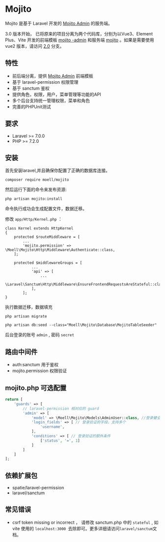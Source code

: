 # Mojito

Mojito 是基于 Laravel 开发的 [Mojito Admin](https://github.com/moell-peng/mojito-admin) 的服务端。

3.0 版本开始， 已将原来的项目分离为两个代码库，分别为以Vue3、Element Plus、Vite 开发的前端模板 [mojito -admin](https://github.com/moell-peng/mojito-admin)  和服务端 [mojito](https://github.com/moell-peng/mojito) 。如果是需要使用 vue2 版本，请访问 [2.0](https://github.com/moell-peng/mojito/tree/2.0) 分支。

## 特性

* 前后端分离，提供 [Mojito Admin](https://github.com/moell-peng/mojito-admin) 前端模板
* 基于 laravel-permission 权限管理
* 基于 sanctum 鉴权 
* 提供角色，权限，用户，菜单管理等功能的API
* 多个后台支持统一管理权限，菜单和角色
* 完善的PHPUnit测试

## 要求

- Laravel  >= 7.0.0
- PHP >= 7.2.0

## 安装

首先安装laravel,并且确保你配置了正确的数据库连接。

```
composer require moell/mojito
```

然后运行下面的命令来发布资源:

```
php artisan mojito:install
```

命令执行成功会生成配置文件，数据迁移。

修改 `app/Http/Kernel.php` ：

```
class Kernel extends HttpKernel
{
    protected $routeMiddleware = [
        ...
        'mojito.permission' => \Moell\Mojito\Http\Middleware\Authenticate::class,
    ];

    protected $middlewareGroups = [
            ...
            'api' => [
                ...
                \Laravel\Sanctum\Http\Middleware\EnsureFrontendRequestsAreStateful::class,
            ],
        ];
}
```

执行数据迁移，数据填充

```
php artisan migrate

php artisan db:seed --class="Moell\Mojito\Database\MojitoTableSeeder"
```

后台登录的账号 `admin` , 密码 `secret`

## 路由中间件

* auth:sanctum 用于鉴权
* mojito.permission 权限验证

## mojito.php 可选配置

```php
return [
    'guards' => [
        // laravel-permission 相对应的 guard
        'admin' => [
            'model' => \Moell\Mojito\Models\AdminUser::class, //登录健全的模型
            'login_fields' => [	// 登录验证的字段，支持多个
                'username',
            ],
            'conditions' => [ // 登录验证的额外条件
                ['status', '=', 1]
            ]
        ]
    ]
];
```

## 依赖扩展包

* spatie/laravel-permission
* laravel/sanctum

## 常见错误

* csrf token missing or incorrect ， 请修改 sanctum.php 中的 `stateful` , 如 vite 使用的 `localhost:3000 `去除即可。更多详细请访问`laravel/sanctum`文档。

